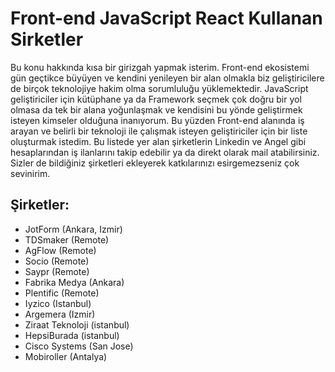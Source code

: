 # Front-end JavaScript React Kullanan Sirketler

Bu konu hakkında kısa bir girizgah yapmak isterim. Front-end ekosistemi gün geçtikce büyüyen ve kendini yenileyen bir alan olmakla biz geliştiricilere de birçok teknolojiye hakim olma sorumluluğu yüklemektedir. JavaScript geliştiriciler için kütüphane ya da Framework seçmek çok doğru bir yol olmasa da tek bir alana yoğunlaşmak ve kendisini bu yönde geliştirmek isteyen kimseler olduğuna inanıyorum. Bu yüzden Front-end alanında iş arayan ve belirli bir teknoloji ile çalışmak isteyen geliştiriciler için bir liste oluşturmak istedim. Bu listede yer alan şirketlerin Linkedin ve Angel gibi hesaplarından iş ilanlarını takip edebilir ya da direkt olarak mail atabilirsiniz. Sizler de bildiğiniz şirketleri ekleyerek katkılarınızı esirgemezseniz çok sevinirim.

## Şirketler:

* JotForm (Ankara, Izmir)
* TDSmaker (Remote)
* AgFlow (Remote)
* Socio (Remote)
* Saypr (Remote)
* Fabrika Medya (Ankara)
* Plentific (Remote)
* Iyzico (Istanbul)
* Argemera (Izmir)
* Ziraat Teknoloji (istanbul)
* HepsiBurada (istanbul)
* Cisco Systems (San Jose)
* Mobiroller (Antalya)
